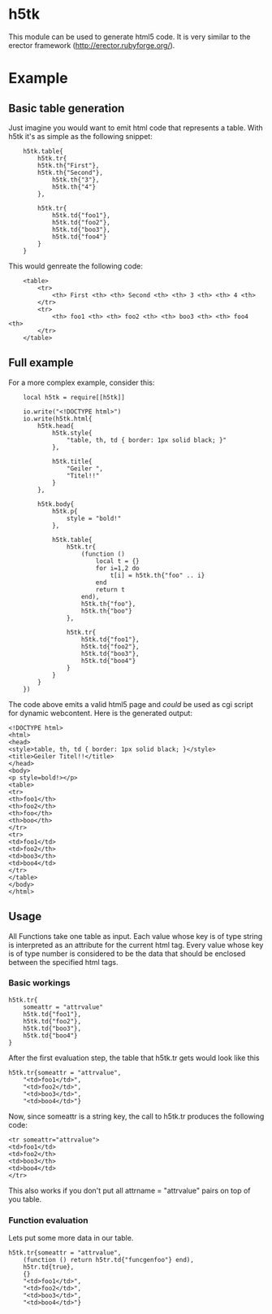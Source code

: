 # h5tk

This module can be used to generate html5 code.
It is very similar to the erector framework
(http://erector.rubyforge.org/).

# Example
## Basic table generation
Just imagine you would want to emit html code
that represents a table. 
With h5tk it's as simple as the following snippet:

	    h5tk.table{
            h5tk.tr{
			h5tk.th{"First"},
			h5tk.th{"Second"},
                h5tk.th{"3"},
                h5tk.th{"4"}
            },
    
            h5tk.tr{
                h5tk.td{"foo1"},
                h5tk.td{"foo2"},
                h5tk.td{"boo3"},
                h5tk.td{"foo4"}
            }
        }

This would genreate the following code:
		
		<table>
			<tr>
				<th> First <th> <th> Second <th> <th> 3 <th> <th> 4 <th>
			</tr>
			<tr>
				<th> foo1 <th> <th> foo2 <th> <th> boo3 <th> <th> foo4 <th>
			</tr>
		</table>

## Full example
For a more complex example, consider this:
	
		local h5tk = require[[h5tk]]

		io.write("<!DOCTYPE html>")
		io.write(h5tk.html{
			h5tk.head{
				h5tk.style{
					"table, th, td { border: 1px solid black; }"
				},
		
				h5tk.title{
					"Geiler ",
					"Titel!!"
				}
			},
			
			h5tk.body{
				h5tk.p{
					style = "bold!"
				},
				
				h5tk.table{
					h5tk.tr{
						(function () 
							local t = {}
							for i=1,2 do
								t[i] = h5tk.th{"foo" .. i}
							end
							return t
						end),
						h5tk.th{"foo"},
						h5tk.th{"boo"}
					},
					
					h5tk.tr{
						h5tk.td{"foo1"},
						h5tk.td{"foo2"},
						h5tk.td{"boo3"},
						h5tk.td{"boo4"}
					}
				}
			}
		})

The code above emits a valid html5 page and _could_ be used
as cgi script for dynamic webcontent. Here is the generated output:

	<!DOCTYPE html>
	<html>
	<head>
	<style>table, th, td { border: 1px solid black; }</style>
	<title>Geiler Titel!!</title>
	</head>
	<body>
	<p style=bold!></p>
	<table>
	<tr>
	<th>foo1</th>
	<th>foo2</th>
	<th>foo</th>
	<th>boo</th>
	</tr>
	<tr>
	<td>foo1</td>
	<td>foo2</th>
	<td>boo3</th>
	<td>boo4</td>
	</tr>
	</table>
	</body>
	</html>

## Usage
All Functions take one table as input. Each value whose
key is of type string is interpreted as an attribute for
the current html tag. Every value whose key is of type number
is considered to be the data that should be enclosed between 
the specified html tags.

### Basic workings

	h5tk.tr{
		someattr = "attrvalue"
		h5tk.td{"foo1"},
		h5tk.td{"foo2"},
		h5tk.td{"boo3"},
		h5tk.td{"boo4"}
	}
	
After the first evaluation step, the table that h5tk.tr gets would
look like this

	h5tk.tr{someattr = "attrvalue", 
		"<td>foo1</td>", 
		"<td>foo2</td>", 
		"<td>boo3</td>", 
		"<td>boo4</td>"}
		
Now, since someattr is a string key, the call to h5tk.tr produces the
following code:

	<tr someattr="attrvalue">
	<td>foo1</td>
	<td>foo2</th>
	<td>boo3</th>
	<td>boo4</td>
	</tr>
	
This also works if you don't put all attrname = "attrvalue" pairs
on top of you table.

		
### Function evaluation
Lets put some more data in our table.

	h5tk.tr{someattr = "attrvalue",
		(function () return h5tr.td{"funcgenfoo"} end),
		h5tr.td{true},
		{}
		"<td>foo1</td>", 
		"<td>foo2</td>", 
		"<td>boo3</td>",  
		"<td>boo4</td>"}
